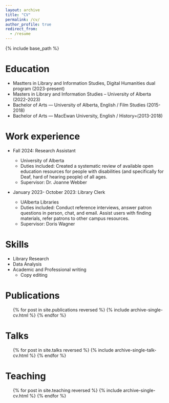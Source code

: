 ```yaml
---
layout: archive
title: "CV"
permalink: /cv/
author_profile: true
redirect_from:
  - /resume
---
```


{% include base_path %}

Education
======
* Mastters in Library and Information Studies, Digital Humanities dual program (2023-present)
* Masters in Library and Information Studies – University of Alberta (2022-2023)
* Bachelor of Arts — University of Alberta, English / Film Studies (2015-2018)
* Bachelor of Arts — MacEwan University, English / History=(2013-2018)


Work experience
======

* Fall 2024: Research Assistant
  * University of Alberta
  * Duties included: Created a systematic review of available open education resources for people with disabilities (and specifically for Deaf, hard of hearing people) of all ages. 
  * Supervisor: Dr. Joanne Webber 

* January 2023- October 2023: Library Clerk
  * UAlberta Libraries
  * Duties included: Conduct reference interviews, answer patron questions in person, chat, and email. Assist users with finding materials, refer patrons to other campus resources.
  * Supervisor: Doris Wagner
  
Skills
======
* Library Research
* Data Analysis
* Academic and Professional writing
  * Copy editing

Publications
======
  <ul>{% for post in site.publications reversed %}
    {% include archive-single-cv.html %}
  {% endfor %}</ul>
  
Talks
======
  <ul>{% for post in site.talks reversed %}
    {% include archive-single-talk-cv.html  %}
  {% endfor %}</ul>
  
Teaching
======
  <ul>{% for post in site.teaching reversed %}
    {% include archive-single-cv.html %}
  {% endfor %}</ul>

